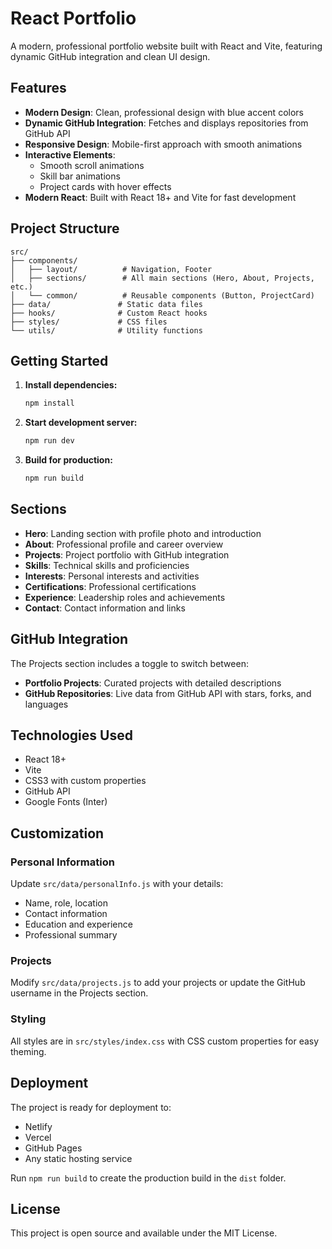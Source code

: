 # React Portfolio

A modern, professional portfolio website built with React and Vite, featuring dynamic GitHub integration and clean UI design.

## Features

- **Modern Design**: Clean, professional design with blue accent colors
- **Dynamic GitHub Integration**: Fetches and displays repositories from GitHub API
- **Responsive Design**: Mobile-first approach with smooth animations
- **Interactive Elements**: 
  - Smooth scroll animations
  - Skill bar animations
  - Project cards with hover effects
- **Modern React**: Built with React 18+ and Vite for fast development

## Project Structure

```
src/
├── components/
│   ├── layout/          # Navigation, Footer
│   ├── sections/        # All main sections (Hero, About, Projects, etc.)
│   └── common/          # Reusable components (Button, ProjectCard)
├── data/               # Static data files
├── hooks/              # Custom React hooks
├── styles/             # CSS files
└── utils/              # Utility functions
```

## Getting Started

1. **Install dependencies:**
   ```bash
   npm install
   ```

2. **Start development server:**
   ```bash
   npm run dev
   ```

3. **Build for production:**
   ```bash
   npm run build
   ```

## Sections

- **Hero**: Landing section with profile photo and introduction
- **About**: Professional profile and career overview
- **Projects**: Project portfolio with GitHub integration
- **Skills**: Technical skills and proficiencies
- **Interests**: Personal interests and activities
- **Certifications**: Professional certifications
- **Experience**: Leadership roles and achievements
- **Contact**: Contact information and links

## GitHub Integration

The Projects section includes a toggle to switch between:
- **Portfolio Projects**: Curated projects with detailed descriptions
- **GitHub Repositories**: Live data from GitHub API with stars, forks, and languages

## Technologies Used

- React 18+
- Vite
- CSS3 with custom properties
- GitHub API
- Google Fonts (Inter)

## Customization

### Personal Information
Update `src/data/personalInfo.js` with your details:
- Name, role, location
- Contact information
- Education and experience
- Professional summary

### Projects
Modify `src/data/projects.js` to add your projects or update the GitHub username in the Projects section.

### Styling
All styles are in `src/styles/index.css` with CSS custom properties for easy theming.

## Deployment

The project is ready for deployment to:
- Netlify
- Vercel
- GitHub Pages
- Any static hosting service

Run `npm run build` to create the production build in the `dist` folder.

## License

This project is open source and available under the MIT License.
